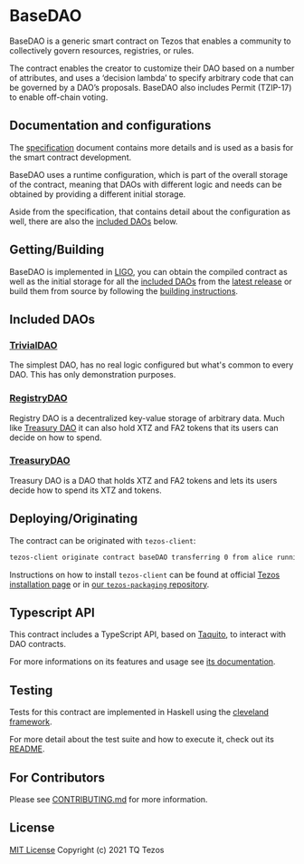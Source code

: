 # BaseDAO

BaseDAO is a generic smart contract on Tezos that enables a community to collectively govern resources, registries, or rules.

The contract enables the creator to customize their DAO based on a number of attributes, and uses a ‘decision lambda’ to specify arbitrary code that can be governed by a DAO’s proposals.
BaseDAO also includes Permit (TZIP-17) to enable off-chain voting.

## Documentation and configurations

The [specification](docs/specification.md) document contains more details and is used as a basis for the smart contract development.

BaseDAO uses a runtime configuration, which is part of the overall storage of the
contract, meaning that DAOs with different logic and needs can be obtained by
providing a different initial storage.

Aside from the specification, that contains detail about the configuration as
well, there are also the [included DAOs](#included-daos) below.

## Getting/Building

BaseDAO is implemented in [LIGO](https://ligolang.org), you can obtain the
compiled contract as well as the initial storage for all the [included DAOs](#included-daos)
from the [latest release](https://github.com/tezos-commons/baseDAO/releases/latest)
or build them from source by following the [building instructions](docs/building.md).

## Included DAOs

### [TrivialDAO](docs/trivial.md)

The simplest DAO, has no real logic configured but what's common to every DAO.
This has only demonstration purposes.

### [RegistryDAO](docs/registry.md)

Registry DAO is a decentralized key-value storage of arbitrary data.
Much like [Treasury DAO](#treasurydao) it can also hold XTZ and FA2 tokens that
its users can decide on how to spend.

### [TreasuryDAO](docs/treasury.md)

Treasury DAO is a DAO that holds XTZ and FA2 tokens and lets its users decide
how to spend its XTZ and tokens.

## Deploying/Originating

The contract can be originated with `tezos-client`:

```sh
tezos-client originate contract baseDAO transferring 0 from alice running BaseDAO.tz --init "$(<storage)" --burn-cap 17.0
```

Instructions on how to install `tezos-client` can be found at official [Tezos installation page](http://tezos.gitlab.io/introduction/howtoget.html) or in [our `tezos-packaging` repository](https://github.com/serokell/tezos-packaging).

## Typescript API

This contract includes a TypeScript API, based on [Taquito](https://tezostaquito.io/),
to interact with DAO contracts.

For more informations on its features and usage see [its documentation](typescript/baseDAO/README.md).

## Testing

Tests for this contract are implemented in Haskell using the [cleveland framework](https://gitlab.com/morley-framework/morley/-/tree/master/code/cleveland).

For more detail about the test suite and how to execute it, check out its
[README](./haskell/test/README.md).

## For Contributors

Please see [CONTRIBUTING.md](.github/CONTRIBUTING.md) for more information.

## License

[MIT License](./LICENSES/LicenseRef-MIT-TQ.txt) Copyright (c) 2021 TQ Tezos
